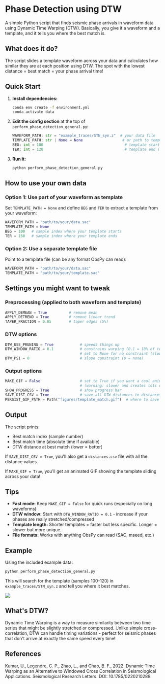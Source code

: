 # Phase Detection using DTW

A simple Python script that finds seismic phase arrivals in waveform data using Dynamic Time Warping (DTW). Basically, you give it a waveform and a template, and it tells you where the best match is.

## What does it do?

The script slides a template waveform across your data and calculates how similar they are at each position using DTW. The spot with the lowest distance = best match = your phase arrival time!

## Quick Start

1. **Install dependencies:**
   ```bash
   conda env create -f environment.yml
   conda activate data
   ```

2. **Edit the config section** at the top of `perform_phase_detection_general.py`:
   ```python
   WAVEFORM_PATH: str = "example_traces/STN_syn.z"  # your data file
   TEMPLATE_PATH: str | None = None                  # or path to template file
   BEG: int = 100                                     # template start (if using data slice)
   TER: int = 120                                     # template end (if using data slice)
   ```

3. **Run it:**
   ```bash
   python perform_phase_detection_general.py
   ```

## How to use your own data

### Option 1: Use part of your waveform as template
Set `TEMPLATE_PATH = None` and define `BEG` and `TER` to extract a template from your waveform:
```python
WAVEFORM_PATH = "path/to/your/data.sac"
TEMPLATE_PATH = None
BEG = 100   # sample index where your template starts
TER = 150   # sample index where your template ends
```

### Option 2: Use a separate template file
Point to a template file (can be any format ObsPy can read):
```python
WAVEFORM_PATH = "path/to/your/data.sac"
TEMPLATE_PATH = "path/to/your/template.sac"
```

## Settings you might want to tweak

### Preprocessing (applied to both waveform and template)
```python
APPLY_DEMEAN = True          # remove mean
APPLY_DETREND = True         # remove linear trend
TAPER_FRACTION = 0.05        # taper edges (5%)
```

### DTW options
```python
DTW_USE_PRUNING = True            # speeds things up
DTW_WINDOW_RATIO = 0.1            # constrains warping (0.1 = 10% of template length)
                                  # set to None for no constraint (slower but more flexible)
DTW_PSI = 0                       # slope constraint (0 = none)
```

### Output options
```python
MAKE_GIF = False                  # set to True if you want a cool animated visualization
                                  # (warning: slower and creates lots of temp files)
SHOW_PROGRESS = True              # show progress bar
SAVE_DIST_CSV = True              # save all DTW distances to distances.csv
PERSIST_GIF_PATH = Path("figures/template_match.gif")  # where to save the GIF
```

## Output

The script prints:
- Best match index (sample number)
- Best match time (absolute time if available)
- DTW distance at best match (lower = better)

If `SAVE_DIST_CSV = True`, you'll also get a `distances.csv` file with all the distance values.

If `MAKE_GIF = True`, you'll get an animated GIF showing the template sliding across your data!

## Tips

- **Fast mode:** Keep `MAKE_GIF = False` for quick runs (especially on long waveforms)
- **DTW window:** Start with `DTW_WINDOW_RATIO = 0.1` - increase if your phases are really stretched/compressed
- **Template length:** Shorter templates = faster but less specific. Longer = slower but more unique.
- **File formats:** Works with anything ObsPy can read (SAC, mseed, etc.)

## Example

Using the included example data:
```bash
python perform_phase_detection_general.py
```

This will search for the template (samples 100-120) in `example_traces/STN_syn.z` and tell you where it best matches.

![](./figures/template_match.gif)

## What's DTW?

Dynamic Time Warping is a way to measure similarity between two time series that might be slightly stretched or compressed. Unlike simple cross-correlation, DTW can handle timing variations - perfect for seismic phases that don't arrive at exactly the same speed every time!

## References
Kumar, U., Legendre, C. P., Zhao, L., and Chao, B. F., 2022. Dynamic Time Warping as an Alternative to Windowed Cross Correlation in Seismological Applications. Seismological Research Letters. DOI: 10.1785/0220210288
